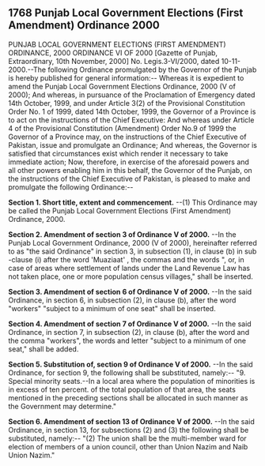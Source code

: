 ## 1768 Punjab Local Government Elections (First Amendment) Ordinance 2000

PUNJAB LOCAL GOVERNMENT ELECTIONS (FIRST AMENDMENT) ORDINANCE, 2000
ORDINANCE VI OF 2000
[Gazette of Punjab, Extraordinary, 10th November, 2000]
No. Legis.3-VI/2000, dated 10-11-2000.--The following Ordinance promulgated by the Governor of the Punjab is hereby published for general information:--
Whereas it is expedient to amend the Punjab Local Government Elections Ordinance, 2000 (V of 2000);
And whereas, in pursuance of the Proclamation of Emergency dated 14th October, 1999, and under Article 3(2) of the Provisional Constitution Order No. 1 of 1999, dated 14th October, 1999, the Governor of a Province is to act on the instructions of the Chief Executive:
And whereas under Article 4 of the Provisional Constitution (Amendment) Order No.9 of 1999 the Governor of a Province may, on the instructions of the Chief Executive of Pakistan, issue and promulgate an Ordinance;
And whereas, the Governor is satisfied that circumstances exist which render it necessary to take immediate action;
Now, therefore, in exercise of the aforesaid powers and all other powers enabling him in this behalf, the Governor of the Punjab, on the instructions of the Chief Executive of Pakistan, is pleased to make and promulgate the following Ordinance:--


**Section 1. Short title, extent and commencement.**
--(1) This Ordinance may be called the Punjab Local Government Elections (First Amendment) Ordinance, 2000.

 

**Section 2. Amendment of section 3 of Ordinance V of 2000.**
--In the Punjab Local Government Ordinance, 2000 (V of 2000), hereinafter referred to as "the said Ordinance" in section 3, in subsection (1), in clause (b) in sub -clause (i) after the word 'Muaziaat' , the commas and the words ", or, in case of areas where settlement of lands under the Land Revenue Law has not taken place, one or more population census villages," shall be inserted.

 

**Section 3. Amendment of section 6 of Ordinance V of 2000.**
--In the said Ordinance, in section 6, in subsection (2), in clause (b), after the word "workers" "subject to a minimum of one seat" shall be inserted.

 

**Section 4. Amendment of section 7 of Ordinance V of 2000.**
--In the said Ordinance, in section 7, in subsection (2), in clause (b), after the word and the comma "workers", the words and letter "subject to a minimum of one seat," shall be added.

 

**Section 5. Substitution of, section 9 of Ordinance V of 2000.**
--In the said Ordinance, for section 9, the following shall be substituted, namely:--
   "9. Special minority seats.--In a local area where the population of minorities is in excess of ten percent. of the total population of that area, the seats mentioned in the preceding sections shall be allocated in such manner as the Government may determine."

 

**Section 6. Amendment of section 13 of Ordinance V of 2000.**
--In the said Ordinance, in section 13, for subsections (2) and (3) the following shall be substituted, namely:--
   "(2) The union shall be the multi-member ward for election of members of a union council, other than Union Nazim and Naib Union Nazim."


